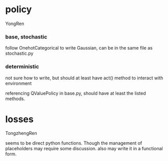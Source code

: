# policy

YongRen

### base, stochastic

follow OnehotCategorical to write Gaussian, can be in the same file as stochastic.py

### deterministic

not sure how to write, but should at least have act() method to interact with environment

referencing QValuePolicy in base.py, should have at least the listed methods.


# losses

TongzhengRen

seems to be direct python functions. Though the management of placeholders may require some discussion. also may write it in a functional form.